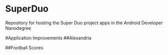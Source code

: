 # SuperDuo
Repository for hosting the Super Duo project apps in the Android Developer Nanodegree

#Application Improvements
##Alexandria

##Football Scores
